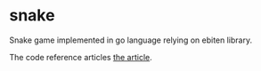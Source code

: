 # snake
Snake game implemented in go language relying on ebiten library.

The code reference articles [the article](https://pliutau.com/ebiten-snake/).
